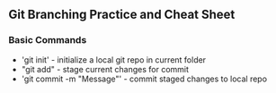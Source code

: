 ## Git Branching Practice and Cheat Sheet

### Basic Commands
* 'git init' - initialize a local git repo in current folder
* "git add" - stage  current changes for commit
* 'git commit -m "Message"' - commit staged changes to local repo
